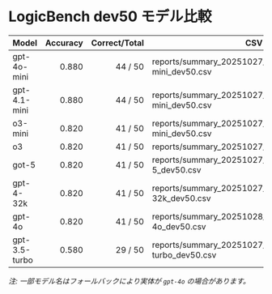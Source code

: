 # LogicBench dev50 モデル比較

| Model | Accuracy | Correct/Total | CSV |
|---|---:|---:|---|
| gpt-4o-mini | 0.880 | 44 / 50 | reports/summary_20251027_133322_gpt-4o-mini_dev50.csv |
| gpt-4.1-mini | 0.880 | 44 / 50 | reports/summary_20251027_161855_gpt-4.1-mini_dev50.csv |
| o3-mini | 0.820 | 41 / 50 | reports/summary_20251027_161855_o3-mini_dev50.csv |
| o3 | 0.820 | 41 / 50 | reports/summary_20251027_161855_o3_dev50.csv |
| got-5 | 0.820 | 41 / 50 | reports/summary_20251027_161855_got-5_dev50.csv |
| gpt-4-32k | 0.820 | 41 / 50 | reports/summary_20251027_161855_gpt-4-32k_dev50.csv |
| gpt-4o | 0.820 | 41 / 50 | reports/summary_20251028_094209_gpt-4o_dev50.csv |
| gpt-3.5-turbo | 0.580 | 29 / 50 | reports/summary_20251027_161855_gpt-3.5-turbo_dev50.csv |

*注: 一部モデル名はフォールバックにより実体が `gpt-4o` の場合があります。*
